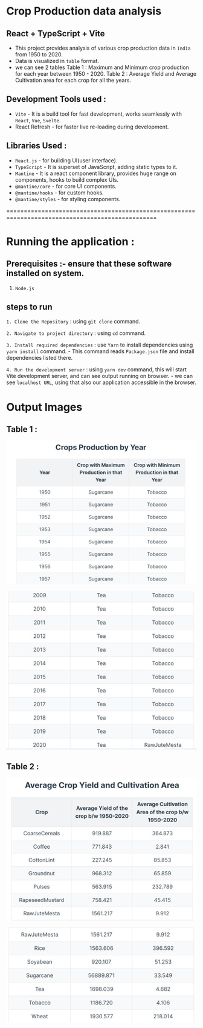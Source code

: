 # Crop Production data analysis
## React + TypeScript + Vite

- This project provides analysis of various crop production data in `India` from 1950 to 2020.
- Data is visualized in `table` format.
- we can see 2 tables
  Table 1 : Maximum and Minimum crop production for each year between 1950 - 2020.
  Table 2 : Average Yield and Average Cultivation area for each crop for all the years.

## Development Tools used :

- `Vite` - It is a build tool for fast development, works seamlessly with `React`, `Vue`, `Svelte`.
- React Refresh - for faster live re-loading during development.

## Libraries Used :

- `React.js` - for building UI(user interface).
- `TypeScript` - It is superset of JavaScript, adding static types to it.
- `Mantine`  - It is a react component library, provides huge range on components, hooks to build complex UIs.
- `@mantine/core` - for core UI components.
- `@mantine/hooks` - for custom hooks.
- `@mantine/styles` - for styling components.



=================================================================================================


# Running the application :

## Prerequisites :- ensure that these software installed on system.
1. `Node.js`

## steps to run

`1. Clone the Repository` : using `git clone` command.

`2. Navigate to project directory` : using `cd` command.

`3. Install required dependencies` : use `Yarn` to install dependencies using `yarn install` command.
    - This command reads `Package.json` file and install dependencies listed there.

`4. Run the development server` : using `yarn dev` command, this will start Vite development server, and can see output running on browser.
    - we can see `localhost URL`, using that also our application accessible in the browser.



# Output Images 

## Table 1 :

![Image 1](/images/one.JPG)

![Image 2](/images//two.JPG)


## Table 2 :

![Image 3](/images//three.JPG)

![Image 4](/images/four.JPG)







 